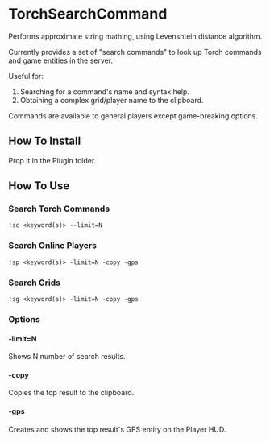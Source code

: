 TorchSearchCommand
===

Performs approximate string mathing, using Levenshtein distance algorithm. 

Currently provides a set of "search commands" to look up Torch commands and game entities in the server. 

Useful for: 

1. Searching for a command's name and syntax help.
1. Obtaining a complex grid/player name to the clipboard.

Commands are available to general players except game-breaking options.

How To Install
---

Prop it in the Plugin folder.

How To Use
---

### Search Torch Commands

```
!sc <keyword(s)> --limit=N
```

### Search Online Players

```
!sp <keyword(s)> -limit=N -copy -gps
```

### Search Grids

```
!sg <keyword(s)> -limit=N -copy -gps
```

### Options

#### -limit=N

Shows N number of search results.

#### -copy

Copies the top result to the clipboard.

#### -gps

Creates and shows the top result's GPS entity on the Player HUD.
